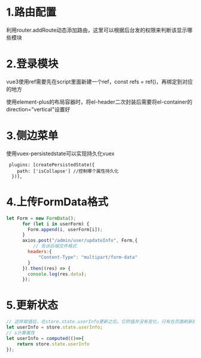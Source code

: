 # 1.路由配置

利用router.addRoute动态添加路由，这里可以根据后台发的权限来判断该显示哪些模块

# 2.登录模块

vue3使用ref需要先在script里面新建一个ref，const refs = ref()，再绑定到对应的地方

使用element-plus的布局容器时，将el-header二次封装后需要将el-container的direction="vertical"设置好

# 3.侧边菜单

使用vuex-persistedstate可以实现持久化vuex

```
 plugins: [createPersistedState({
    path: ['isCollapse'] //控制哪个属性持久化
  })],
```

# 4.上传FormData格式

```js
let Form = new FormData();
      for (let i in userForm) {
        Form.append(i, userForm[i]);
      }
      axios.post("/admin/user/updateInfo", Form,{
          // 告诉后端文件格式
        headers:{
            "Content-Type": "multipart/form-data"
        }
      }).then((res) => {
        console.log(res.data);
      });
```

# 5.更新状态

```js
// 这样赋值后，在store.state.userInfo更新之后，它的值并没有变化，只有在页面刷新的时候才会改变，就导致使用到这个值的视图无法更新
let userInfo = store.state.userInfo;
// s计算属性
let userInfo = computed(()=>{
    return store.state.userInfo
});

```

